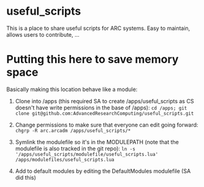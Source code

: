 # useful_scripts

This is a place to share useful scripts for ARC systems.  Easy to maintain, allows users to contribute, ...


# Putting this here to save memory space

Basically making this location behave like a module:

1. Clone into /apps (this required SA to create /apps/useful_scripts as CS doesn't have write permissions in the base of /apps): 
```cd /apps; git clone git@github.com:AdvancedResearchComputing/useful_scripts.git```

2. Change permissions to make sure that everyone can edit going forward:
```chgrp -R arc.arcadm /apps/useful_scripts/*```

3. Symlink the modulefile so it's in the MODULEPATH (note that the modulefile is also tracked in the git repo): 
```ln -s '/apps/useful_scripts/modulefile/useful_scripts.lua' /apps/modulefiles/useful_scripts.lua```

4. Add to default modules by editing the DefaultModules modulefile (SA did this)

